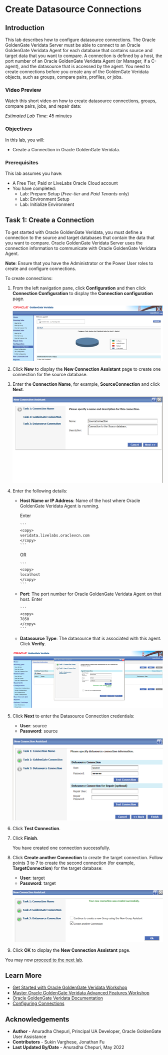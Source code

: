 # Create Datasource Connections

## Introduction
This lab describes how to configure datasource connections. The Oracle GoldenGate Veridata  Server must be able to connect to an Oracle GoldenGate Veridata Agent for each database that contains source and target data that you want to compare. A connection is defined by a host, the port number of an Oracle GoldenGate Veridata Agent (or Manager, if a C-agent), and the datasource that is accessed by the agent. You need to create connections before you create any of the GoldenGate Veridata objects, such as groups, compare pairs, profiles, or jobs.

### Video Preview
  Watch this short video on how to create datasource connections, groups, compare pairs, jobs, and repair data:

[](youtube:DiAapnWt0No)


*Estimated Lab Time*: 45 minutes

### Objectives
In this lab, you will:
* Create a Connection in Oracle GoldenGate Veridata.

### Prerequisites
This lab assumes you have:
- A Free Tier, Paid or LiveLabs Oracle Cloud account
- You have completed:
    * Lab: Prepare Setup (*Free-tier* and *Paid Tenants* only)
    * Lab: Environment Setup
    * Lab: Initialize Environment

## Task 1: Create a Connection
To get started with Oracle GoldenGate Veridata, you must define a connection to the source and target databases that contain the data that you want to compare. Oracle GoldenGate Veridata Server uses the connection information to communicate with Oracle GoldenGate Veridata Agent.

**Note**: Ensure that you have the Administrator or the Power User roles to create and configure connections.

To create connections:
1. From the left navigation pane, click **Configuration** and then click **Connection Configuration** to display the **Connection configuration** page.

    ![Connection Configuration](./images/connection-configuration.png " ")

2. Click **New** to display the **New Connection Assistant** page to create one connection for the source database.

3. Enter the **Connection Name**, for example, **SourceConnection** and click **Next**.

    ![Connection Name](./images/connection-name-description.png " ")

4. Enter the following details:

    * **Host Name or IP Address**: Name of the host where Oracle GoldenGate Veridata Agent is running.

      Enter

          ```
          <copy>
          veridata.livelabs.oraclevcn.com
          </copy>
          ```
      OR

          ```
          <copy>
          localhost
          </copy>
          ```

    * **Port**: The port number for Oracle GoldenGate Veridata Agent on that host. Enter

          ```
          <copy>
          7850
          </copy>
          ```

    * **Datasource Type**: The datasource that is associated with this agent. Click **Verify**.

    ![](./images/new-connection-assistant.png " ")

5. Click **Next** to enter the Datasource Connection credentials:

    * **User**: source
    * **Password**: source

    ![Connection Credentials](./images/new-connection-assistant-datasource-credentials.png " ")

6. Click **Test Connection**.

7. Click **Finish**.

    You have created one connection successfully.

8. Click **Create another Connection** to create the target connection. Follow points 3 to 7 to create the second connection (for example, **TargetConnection**) for the target database:

    * **User**: target
    * **Password**: target

    ![Target Connection](./images/new-connection-create-another-connection.png " ")  

9. Click **OK** to display the **New Connection Assistant** page.

You may now [proceed to the next lab](#next).

## Learn More
* [Get Started with Oracle GoldenGate Veridata Workshop](https://apexapps.oracle.com/pls/apex/dbpm/r/livelabs/view-workshop?wid=833&clear=180&session=4555570607052)
* [Master Oracle GoldenGate Veridata Advanced Features Workshop](https://apexapps.oracle.com/pls/apex/dbpm/r/livelabs/view-workshop?wid=913&clear=180&session=4555570607052)
* [Oracle GoldenGate Veridata Documentation](https://docs.oracle.com/en/middleware/goldengate/veridata/12.2.1.4/index.html)
* [Configuring Connections](https://docs.oracle.com/en/middleware/goldengate/veridata/12.2.1.4/gvdug/configure-workflow-objects.html#GUID-75005B4D-5C24-4467-A68B-1FE66A168905)

## Acknowledgements
* **Author** - Anuradha Chepuri, Principal UA Developer, Oracle GoldenGate User Assistance
* **Contributors** -  Sukin Varghese, Jonathan Fu
* **Last Updated By/Date** - Anuradha Chepuri, May 2022
